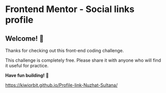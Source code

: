 # Frontend Mentor - Social links profile

## Welcome! 👋

Thanks for checking out this front-end coding challenge.

This challenge is completely free. Please share it with anyone who will find it useful for practice.

**Have fun building!** 🚀

https://kiwiorbit.github.io/Profile-link-Nuzhat-Sultana/

